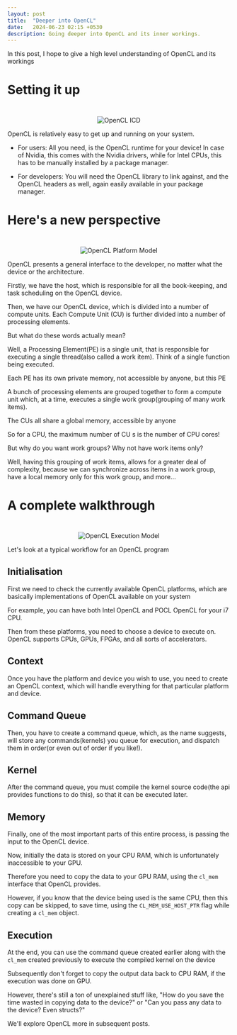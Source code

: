 ```yaml
---
layout: post
title:  "Deeper into OpenCL"
date:   2024-06-23 02:15 +0530
description: Going deeper into OpenCL and its inner workings.
---
```


<p class="intro">In this post, I hope to give a high level understanding of OpenCL and its workings</p>

# Setting it up
<p align="center" width="100%">
  <img src="{{ site.baseurl }}/assets/img/ocl-icd.png" alt="OpenCL ICD" style="margin-bottom: 0; margin-top: 24px"> 
</p>
OpenCL is relatively easy to get up and running on your system.

- For users:
All you need, is the OpenCL runtime for your device!
In case of Nvidia, this comes with the Nvidia drivers, while for Intel CPUs, this has to be manually installed by a package manager.

- For developers:
You will need the OpenCL library to link against, and the OpenCL headers as well, again easily available in your package manager.

# Here's a new perspective
<p align="center" width="100%">
  <img src="{{ site.baseurl }}/assets/img/ocl-platform.png" alt="OpenCL Platform Model" style="margin-bottom: 0; margin-top: 24px"> 
</p>
OpenCL presents a general interface to the developer, no matter what the device or the architecture.

Firstly, we have the host, which is responsible for all the book-keeping, and task scheduling on the OpenCL device.

Then, we have our OpenCL device, which is divided into a number of compute units.
Each Compute Unit (CU) is further divided into a number of processing elements.

But what do these words actually mean?

Well, a Processing Element(PE) is a single unit, that is responsible for executing a single thread(also called a work item). Think of a single function being executed.

Each PE has its own private memory, not accessible by anyone, but this PE

A bunch of processing elements are grouped together to form a compute unit which, at a time, executes a single work group(grouping of many work items).

The CUs all share a global memory, accessible by anyone

So for a CPU, the maximum number of CU s is the number of CPU cores!

But why do you want work groups? Why not have work items only?

Well, having this grouping of work items, allows for a greater deal of complexity, because we can synchronize across items in a work group, have a local memory only for this work group, and more...

# A complete walkthrough
<p align="center" width="100%">
  <img src="{{ site.baseurl }}/assets/img/ocl-exec.png" alt="OpenCL Execution Model" style="margin-bottom: 0; margin-top: 24px"> 
</p>

Let's look at a typical workflow for an OpenCL program

## Initialisation
First we need to check the currently available OpenCL platforms, which are basically implementations of OpenCL available on your system

For example, you can have both Intel OpenCL and POCL OpenCL for your i7 CPU.

Then from these platforms, you need to choose a device to execute on. OpenCL supports CPUs, GPUs, FPGAs, and all sorts of accelerators.


## Context
Once you have the platform and device you wish to use, you need to create an OpenCL context, which will handle everything for that particular platform and device.

## Command Queue
Then, you have to create a command queue, which, as the name suggests, will store any commands(kernels) you queue for execution, and dispatch them in order(or even out of order if you like!).

## Kernel
After the command queue, you must compile the kernel source code(the api provides functions to do this), so that it can be executed later.

## Memory
Finally, one of the most important parts of this entire process, is passing the input to the OpenCL device.

Now, initially the data is stored on your CPU RAM, which is unfortunately inaccessible to your GPU.

Therefore you need to copy the data to your GPU RAM, using the `cl_mem` interface that OpenCL provides.

However, if you know that the device being used is the same CPU, then this copy can be skipped, to save time, using the `CL_MEM_USE_HOST_PTR` flag while creating a `cl_mem` object.

## Execution
At the end, you can use the command queue created earlier along with the `cl_mem` created previously to execute the compiled kernel on the device

Subsequently don't forget to copy the output data back to CPU RAM, if the execution was done on GPU.

However, there's still a ton of unexplained stuff like, "How do you save the time wasted in copying data to the device?" or "Can you pass any data to the device? Even structs?"

We'll explore OpenCL more in subsequent posts.
